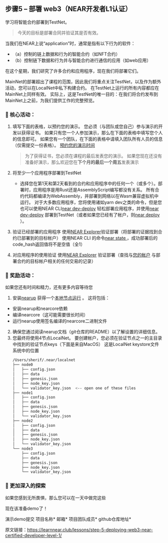 ## 步骤5 – 部署 web3（NEAR开发者L1认证）
学习将智能合约部署到TestNet。

>今天的目标是部署合同并验证其是否有效。

当我们在NEAR上说“application”时，通常是指有以下行为的软件：
* （a）控制的链上数据和行为的智能合约（如NFT合约）
* （b）控制链下数据和行为并与智能合约进行通信的应用（如web应用）

在这个星期，我们研究了许多合约和应用程序，现在我们将部署它们。

MainNet的部署超出了课程的范围，因此我们将重点关注TestNet，以及作为额外活动，您可以在LocalNet中私下构建合约。 在TestNet上运行的所有内容都应在MainNet上同样有效。 实际上，这是TestNet的唯一目的：在我们将合约发布到MainNet上之前，为我们提供工作的完整预览。

### :green_book: 核心活动：
1. 填写下面的表格，以预约您的演示。 您必须（与团队或您自己）参与演示的开发以获得证书。
	如果只有您一个人参加演示，那么在下面的表格中填写您个人的信息即可。 如果您有一个团队，在下面的表格中请填入团队所有人员的信息（仅需提交一份表格）。
   [预约您的演示时间](https://learnnear.club/lessons/step-5-deploying-web3-near-certified-developer-level-1/#Submit%20Demo)
   > 为了获得证书，您必须在课程的最后发表您的演示。 如果您现在还没有准备好演示，那么欢迎您在**下个月的最后一个周五**发表演示

2. 将至少一个应用程序部署到TestNet
	* 选择您在第1天和第2天看到的合约和应用程序中的任何一个（或多个）。部署时，应用程序是用Rust还是AssemblyScript编写都没有关系。 所有合约代码都编译为WebAssembly，并部署到网络以在Wasm兼容虚拟机中运行。
   对于大多数应用程序，您将使用诸如yarn dev之类的命令，但是您也可以使用NEAR CLI[near dev-deploy](https://docs.near.org/docs/tools/near-cli#near-dev-deploy) 轻松部署应用程序，并使用[near dev-deploy](https://docs.near.org/docs/tools/near-cli#near-dev-deploy) 部署到TestNet（或者如果您已经有了帐户，则[near deploy](https://docs.near.org/docs/tools/near-cli#near-deploy) ）。
	  
3. 验证已经部署的应用程序
   使用[NEAR Explorer](https://explorer.testnet.near.org/)验证部署（将部署的证据找到合约已部署到的目标帐户）
   使用NEAR CLI 的命令[near state <contract-account>](https://docs.near.org/docs/tools/near-cli#near-state) ，成功部署后的code_hash返回值将不是空值（全1）

5. 对应用程序的使用验证
   使用[NEAR Explorer](https://explorer.testnet.near.org/) 验证部署（查找与[您的帐户](https://explorer.testnet.near.org/accounts/sherif.testnet) 与部署合约的目标帐户相关的任何交易的记录）


### :blue_book: 奖励活动：
如果您还有时间和精力，还有更多内容等待您

1. 安装[nearup](https://github.com/near/nearup) 获得一个[本地节点运行](https://github.com/near/nearup#spawn-a-local-network) 。 这将包括：
* 安装nearup和nearcore依赖
* 编译nearcore（这可能需要很长时间）
* 运行nearup使用签名编译的nearcore二进制文件

2. 确保您通过阅读nearup文档（git仓库的README）以了解设置的详细信息。
3. 您最终将使用4节点LocalNet。 要创建帐户，您必须在验证节点之一的主目录中找到的验证节点keys（下面是来自MacOS）
   这是LocalNet keystore文件系统中的位置
    ```bash
    /Users/sherif/.near/localnet
    ├── node0
    │   ├── config.json
    │   ├── data
    │   ├── genesis.json
    │   ├── node_key.json
    │   └── validator_key.json  <-- open one of these files
    ├── node1
    │   ├── config.json
    │   ├── data
    │   ├── genesis.json
    │   ├── node_key.json
    │   └── validator_key.json
    ├── node2
    │   ├── config.json
    │   ├── data
    │   ├── genesis.json
    │   ├── node_key.json
    │   └── validator_key.json
    └── node3
        ├── config.json
        ├── data
        ├── genesis.json
        ├── node_key.json
        └── validator_key.json
    ```
		    
### :orange_book: 更加深入的探索
如果您感到无所畏惧，那么您可以在一天中做完这些

现在该准备demo了！

演示demo提交
项目名称*
邮箱*
项目团队成员*
github仓库地址*

原文链接：https://learnnear.club/lessons/step-5-deploying-web3-near-certified-developer-level-1/
